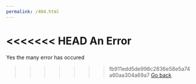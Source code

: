 ```yaml
---
permalink: /404.html
---
```

<<<<<<< HEAD
An Error 
=======

Yes the many error has occured
>>>>>>> fb911edd5de998c2836e58e5a74a60aa304a69a7
[Go back](http://personalityquiz.github.io/index.html)
